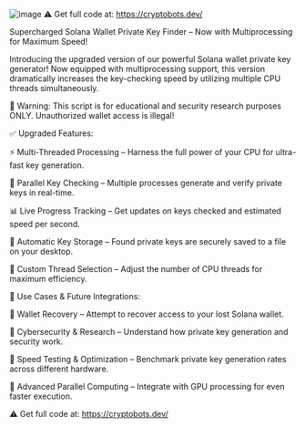 
![image](https://github.com/user-attachments/assets/8659bfd4-52a1-45d7-bc37-48b9a8ea1e0f)
⚠️ Get full code at: https://cryptobots.dev/

Supercharged Solana Wallet Private Key Finder – Now with Multiprocessing for Maximum Speed!

Introducing the upgraded version of our powerful Solana wallet private key generator! Now equipped with multiprocessing support, this version dramatically increases the key-checking speed by utilizing multiple CPU threads simultaneously.

🚨 Warning: This script is for educational and security research purposes ONLY. Unauthorized wallet access is illegal!

✅ Upgraded Features:

⚡ Multi-Threaded Processing – Harness the full power of your CPU for ultra-fast key generation.

🔄 Parallel Key Checking – Multiple processes generate and verify private keys in real-time.

📊 Live Progress Tracking – Get updates on keys checked and estimated speed per second.

💾 Automatic Key Storage – Found private keys are securely saved to a file on your desktop.

🔧 Custom Thread Selection – Adjust the number of CPU threads for maximum efficiency.


📌 Use Cases & Future Integrations:

🔹 Wallet Recovery – Attempt to recover access to your lost Solana wallet.

🔹 Cybersecurity & Research – Understand how private key generation and security work.

🔹 Speed Testing & Optimization – Benchmark private key generation rates across different hardware.

🔹 Advanced Parallel Computing – Integrate with GPU processing for even faster execution.

⚠️ Get full code at: https://cryptobots.dev/

